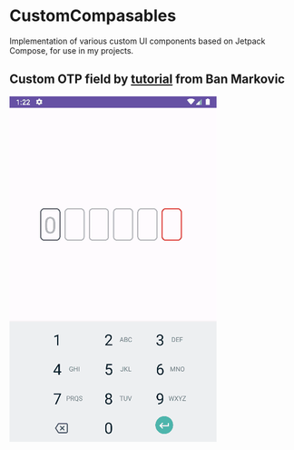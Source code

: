 # CustomCompasables
Implementation of various custom UI components based on Jetpack Compose, for use in my projects.

## Custom OTP field by [tutorial](https://proandroiddev.com/jetpack-compose-otp-input-field-bcfa22c85e5f) from Ban Markovic
![OtpTextField](demo/OtpTextField.gif)
